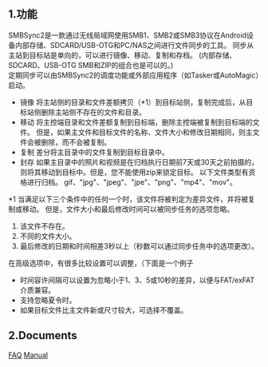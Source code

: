 ## 1.功能
SMBSync2是一款通过无线局域网使用SMB1、SMB2或SMB3协议在Android设备内部存储、SDCARD/USB-OTG和PC/NAS之间进行文件同步的工具。 同步从主站到目标站是单向的，可以进行镜像、移动、复制和存档。 (内部存储、SDCARD、USB-OTG SMB和ZIP的组合也是可以的。)  
定期同步可以由SMBSync2的调度功能或外部应用程序（如Tasker或AutoMagic）启动。

- 镜像
  将主站侧的目录和文件差额拷贝（*1）到目标站侧，复制完成后，从目标站侧删除主站侧不存在的文件和目录。
- 移动
  将主控端目录和文件差额复制到目标端，删除主控端被复制到目标端的文件。 但是，如果主文件和目标文件的名称、文件大小和修改日期相同，则主文件会被删除，而不会被复制。
- 复制
  差分将主目录中的文件复制到目标目录中。
- 封存
  如果主目录中的照片和视频是在归档执行日期前7天或30天之前拍摄的，则将其移动到目标中。但是，您不能使用zip来锁定目标。 
以下文件类型有资格进行归档。 
gif、"jpg"、"jpeg"、"jpe"、"png"、"mp4"、"mov"。  

*1 当满足以下三个条件中的任何一个时，该文件将被判定为差异文件，并将被复制或移动。 但是，文件大小和最后修改时间可以被同步任务的选项忽略。

1. 该文件不存在。
2. 不同的文件大小。
3. 最后修改的日期和时间相差3秒以上（秒数可以通过同步任务中的选项更改）。

在高级选项中，有很多比较设置可以调整，（下面是一个例子
- 时间容许间隔可以设置为忽略小于1、3、5或10秒的差异，以便与FAT/exFAT介质兼容。
- 支持忽略夏令时。
- 如果目标文件比主文件新或尺寸较大，可选择不覆盖。

## 2.Documents
[FAQ](https://sentaroh.github.io/Documents/SMBSync2/SMBSync2_FAQ_EN.htm)
[Manual](https://sentaroh.github.io/Documents/SMBSync2/SMBSync2_Desc_EN.htm)
